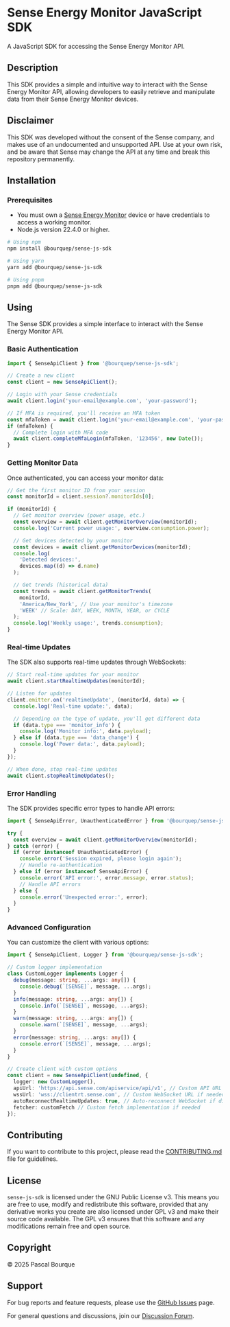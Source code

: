 # Sense Energy Monitor JavaScript SDK

A JavaScript SDK for accessing the Sense Energy Monitor API.

## Description

This SDK provides a simple and intuitive way to interact with the Sense Energy Monitor API, allowing developers to
easily retrieve and manipulate data from their Sense Energy Monitor devices.

## Disclaimer

This SDK was developed without the consent of the Sense company, and makes use of an undocumented and unsupported API.
Use at your own risk, and be aware that Sense may change the API at any time and break this repository permanently.
## Installation

### Prerequisites

- You must own a [Sense Energy Monitor](https://sense.com) device or have credentials to access a working monitor.
- Node.js version 22.4.0 or higher.

```bash
# Using npm
npm install @bourquep/sense-js-sdk

# Using yarn
yarn add @bourquep/sense-js-sdk

# Using pnpm
pnpm add @bourquep/sense-js-sdk
```

## Using

The Sense SDK provides a simple interface to interact with the Sense Energy Monitor API.

### Basic Authentication

```typescript
import { SenseApiClient } from '@bourquep/sense-js-sdk';

// Create a new client
const client = new SenseApiClient();

// Login with your Sense credentials
await client.login('your-email@example.com', 'your-password');

// If MFA is required, you'll receive an MFA token
const mfaToken = await client.login('your-email@example.com', 'your-password');
if (mfaToken) {
  // Complete login with MFA code
  await client.completeMfaLogin(mfaToken, '123456', new Date());
}
```

### Getting Monitor Data

Once authenticated, you can access your monitor data:

```typescript
// Get the first monitor ID from your session
const monitorId = client.session?.monitorIds[0];

if (monitorId) {
  // Get monitor overview (power usage, etc.)
  const overview = await client.getMonitorOverview(monitorId);
  console.log('Current power usage:', overview.consumption.power);

  // Get devices detected by your monitor
  const devices = await client.getMonitorDevices(monitorId);
  console.log(
    'Detected devices:',
    devices.map((d) => d.name)
  );

  // Get trends (historical data)
  const trends = await client.getMonitorTrends(
    monitorId,
    'America/New_York', // Use your monitor's timezone
    'WEEK' // Scale: DAY, WEEK, MONTH, YEAR, or CYCLE
  );
  console.log('Weekly usage:', trends.consumption);
}
```

### Real-time Updates

The SDK also supports real-time updates through WebSockets:

```typescript
// Start real-time updates for your monitor
await client.startRealtimeUpdates(monitorId);

// Listen for updates
client.emitter.on('realtimeUpdate', (monitorId, data) => {
  console.log('Real-time update:', data);

  // Depending on the type of update, you'll get different data
  if (data.type === 'monitor_info') {
    console.log('Monitor info:', data.payload);
  } else if (data.type === 'data_change') {
    console.log('Power data:', data.payload);
  }
});

// When done, stop real-time updates
await client.stopRealtimeUpdates();
```

### Error Handling

The SDK provides specific error types to handle API errors:

```typescript
import { SenseApiError, UnauthenticatedError } from '@bourquep/sense-js-sdk';

try {
  const overview = await client.getMonitorOverview(monitorId);
} catch (error) {
  if (error instanceof UnauthenticatedError) {
    console.error('Session expired, please login again');
    // Handle re-authentication
  } else if (error instanceof SenseApiError) {
    console.error('API error:', error.message, error.status);
    // Handle API errors
  } else {
    console.error('Unexpected error:', error);
  }
}
```

### Advanced Configuration

You can customize the client with various options:

```typescript
import { SenseApiClient, Logger } from '@bourquep/sense-js-sdk';

// Custom logger implementation
class CustomLogger implements Logger {
  debug(message: string, ...args: any[]) {
    console.debug(`[SENSE]`, message, ...args);
  }
  info(message: string, ...args: any[]) {
    console.info(`[SENSE]`, message, ...args);
  }
  warn(message: string, ...args: any[]) {
    console.warn(`[SENSE]`, message, ...args);
  }
  error(message: string, ...args: any[]) {
    console.error(`[SENSE]`, message, ...args);
  }
}

// Create client with custom options
const client = new SenseApiClient(undefined, {
  logger: new CustomLogger(),
  apiUrl: 'https://api.sense.com/apiservice/api/v1', // Custom API URL if needed
  wssUrl: 'wss://clientrt.sense.com', // Custom WebSocket URL if needed
  autoReconnectRealtimeUpdates: true, // Auto-reconnect WebSocket if disconnected
  fetcher: customFetch // Custom fetch implementation if needed
});
```

## Contributing

If you want to contribute to this project, please read the [CONTRIBUTING.md](CONTRIBUTING.md) file for guidelines.

## License

`sense-js-sdk` is licensed under the GNU Public License v3. This means you are free to use, modify and redistribute this
software, provided that any derivative works you create are also licensed under GPL v3 and make their source code
available. The GPL v3 ensures that this software and any modifications remain free and open source.

## Copyright

© 2025 Pascal Bourque

## Support

For bug reports and feature requests, please use the [GitHub Issues](https://github.com/bourquep/sense-js-sdk/issues)
page.

For general questions and discussions, join our
[Discussion Forum](https://github.com/bourquep/sense-js-sdk/discussions).
